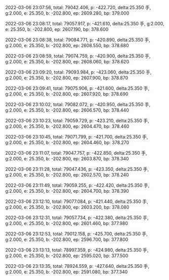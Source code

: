 2022-03-06 23:07:56, total: 79042.406, p: -422.720, delta:25.350 手, g:2.000, e: 25.350, b: -202.800, ep: 2609.280, bp: 379.000

2022-03-06 23:08:17, total: 79057.917, p: -421.610, delta:25.350 手, g:2.000, e: 25.350, b: -202.800, ep: 2607.190, bp: 378.600

2022-03-06 23:08:38, total: 79084.771, p: -420.890, delta:25.350 手, g:2.000, e: 25.350, b: -202.800, ep: 2608.550, bp: 378.680

2022-03-06 23:08:59, total: 79074.759, p: -420.900, delta:25.350 手, g:2.000, e: 25.350, b: -202.800, ep: 2608.060, bp: 378.620

2022-03-06 23:09:20, total: 79093.984, p: -423.060, delta:25.350 手, g:2.000, e: 25.350, b: -202.800, ep: 2607.900, bp: 378.870

2022-03-06 23:09:41, total: 79075.906, p: -421.600, delta:25.350 手, g:2.000, e: 25.350, b: -202.800, ep: 2607.920, bp: 378.690

2022-03-06 23:10:02, total: 79082.072, p: -420.950, delta:25.350 手, g:2.000, e: 25.350, b: -202.800, ep: 2606.570, bp: 378.440

2022-03-06 23:10:23, total: 79059.729, p: -423.210, delta:25.350 手, g:2.000, e: 25.350, b: -202.800, ep: 2604.470, bp: 378.460

2022-03-06 23:10:45, total: 79071.799, p: -421.700, delta:25.350 手, g:2.000, e: 25.350, b: -202.800, ep: 2604.460, bp: 378.270

2022-03-06 23:11:07, total: 79047.757, p: -422.850, delta:25.350 手, g:2.000, e: 25.350, b: -202.800, ep: 2603.870, bp: 378.340

2022-03-06 23:11:28, total: 79047.436, p: -423.350, delta:25.350 手, g:2.000, e: 25.350, b: -202.800, ep: 2602.570, bp: 378.240

2022-03-06 23:11:49, total: 79059.255, p: -422.420, delta:25.350 手, g:2.000, e: 25.350, b: -202.800, ep: 2604.700, bp: 378.390

2022-03-06 23:12:10, total: 79077.084, p: -421.440, delta:25.350 手, g:2.000, e: 25.350, b: -202.800, ep: 2603.200, bp: 378.080

2022-03-06 23:12:31, total: 79057.734, p: -422.380, delta:25.350 手, g:2.000, e: 25.350, b: -202.800, ep: 2601.460, bp: 377.980

2022-03-06 23:12:53, total: 79012.158, p: -425.700, delta:25.350 手, g:2.000, e: 25.350, b: -202.800, ep: 2596.700, bp: 377.800

2022-03-06 23:13:13, total: 78997.359, p: -424.980, delta:25.350 手, g:2.000, e: 25.350, b: -202.800, ep: 2595.020, bp: 377.500

2022-03-06 23:13:35, total: 78924.559, p: -427.640, delta:25.350 手, g:2.000, e: 25.350, b: -202.800, ep: 2591.080, bp: 377.340
